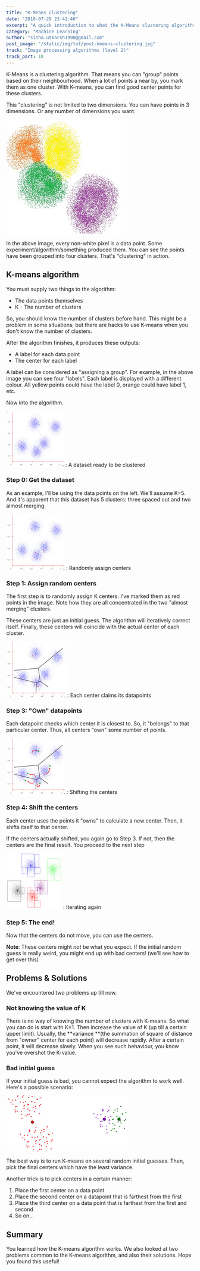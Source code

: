 ```yaml
---
title: "K-Means clustering"
date: "2010-07-29 23:42:40"
excerpt: "A quick introduction to what the K-Means clustering algorithm does and how its performance compares to it's inputs."
category: "Machine Learning"
author: "sinha.utkarsh1990@gmail.com"
post_image: "/static/img/tut/post-kmeans-clustering.jpg"
track: "Image processing algorithms (level 2)"
track_part: 10
---
```

K-Means is a clustering algorithm. That means you can "group" points based on their neighbourhood. When a lot of points a near by, you mark them as one cluster. With K-means, you can find good center points for these clusters.

This "clustering" is not limited to two dimensions. You can have points in 3 dimensions. Or any number of dimensions you want.

![Clusters in a dataset](/static/img/tut/kmeans-example.jpg)

In the above image, every non-white pixel is a data point. Some experiment/algorithm/something produced them. You can see the points have been grouped into four clusters. That's "clustering" in action.

## K-means algorithm

You must supply two things to the algorithm: 

  * The data points themselves
  * K - The number of clusters

So, you should know the number of clusters before hand. This might be a problem in some situations, but there are hacks to use K-means when you don't know the number of clusters.

After the algorithm finishes, it produces these outputs: 

  * A label for each data point
  * The center for each label

A label can be considered as "assigning a group". For example, in the above image you can see four "labels". Each label is displayed with a different colour. All yellow points could have the label 0, orange could have label 1, etc.

Now into the algorithm. 

![A dataset ready to be clustered](/static/img/tut/kmeans-example-1.jpg)
: A dataset ready to be clustered

### Step 0: Get the dataset

As an example, I'll be using the data points on the left. We'll assume K=5. And it's apparent that this dataset has 5 clusters: three spaced out and two almost merging.

![Randomly assigned centers](/static/img/tut/kmeans-example-2.jpg)
: Randomly assign centers

### Step 1: Assign random centers

The first step is to randomly assign K centers. I've marked them as red points in the image. Note how they are all concentrated in the two "almost merging" clusters.

These centers are just an initial guess. The algorithm will iteratively correct itself. Finally, these centers will coincide with the actual center of each cluster.

![Each center claims its data points](/static/img/tut/kmeans-example-3.jpg)
: Each center claims its datapoints

### Step 3: "Own" datapoints

Each datapoint checks which center it is closest to. So, it "belongs" to that particular center. Thus, all centers "own" some number of points.

![Shifting the centers](/static/img/tut/kmeans-example-4.jpg)
: Shifting the centers

### Step 4: Shift the centers

Each center uses the points it "owns" to calculate a new center. Then, it shifts itself to that center.

If the centers actually shifted, you again go to Step 3. If not, then the centers are the final result. You proceed to the next step

![Iterating again](/static/img/tut/kmeans-example-5.jpg)
: Iterating again

### Step 5: The end!

Now that the centers do not move, you can use the centers.

**Note**: These centers might _not_ be what you expect. If the initial random guess is really weird, you might end up with bad centers! (we'll see how to get over this)

## Problems & Solutions

We've encountered two problems up till now. 

### Not knowing the value of K

There is no way of knowing the number of clusters with K-means. So what you can do is start with K=1. Then increase the value of K (up till a certain upper limit). Usually, the **variance **(the summation of square of distance from "owner" center for each point) will decrease rapidly. After a certain point, it will decrease slowly. When you see such behaviour, you know you've overshot the K-value. 

### Bad initial guess

If your initial guess is bad, you cannot expect the algorithm to work well. Here's a possible scenario:

![A really bad initial guess](/static/img/tut/kmeans-bad-initial-guess.jpg)

The best way is to run K-means on several random initial guesses. Then, pick the final centers which have the least variance.

Another trick is to pick centers in a certain manner: 

  1. Place the first center on a data point
  2. Place the second center on a datapoint that is farthest from the first
  3. Place the third center on a data point that is farthest from the first and second
  4. So on...

## Summary

You learned how the K-means algorithm works. We also looked at two problems common to the K-means algorithm, and also their solutions. Hope you found this useful!
